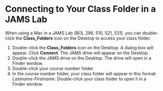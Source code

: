 # Connecting to Your Class Folder in a JAMS Lab

When using a Mac in a JAMS Lab \(BOL 296, 510, 521, 531\), you can double-click the **Class\_Folders** icon on the Desktop to access your class folder.

1. Double-click the **Class\_Folders** icon on the Desktop. A dialog box will appear. Click **Connect**. The JAMS drive will appear on the Desktop.
2. Double-click the JAMS drive on the Desktop. The drive will open in a Finder window. 
3. Double-click your course number folder. 
4. In the course number folder, your class folder will appear in this format: _Lastname-Firstname_. Double-click your class folder to open it in a Finder window. 

